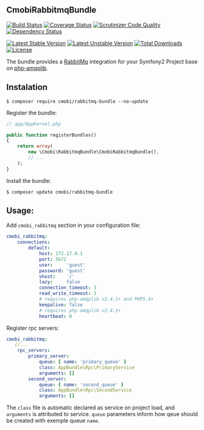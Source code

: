 ## CmobiRabbitmqBundle ##

[![Build Status](https://travis-ci.org/contamobi/CmobiRabbitmqBundle.svg?branch=master)](http://travis-ci.org/contamobi/CmobiRabbitmqBundle)
[![Coverage Status](https://coveralls.io/repos/contamobi/CmobiRabbitmqBundle/badge.png?branch=master)](https://coveralls.io/r/contamobi/CmobiRabbitmqBundle?branch=master)
[![Scrutinizer Code Quality](https://scrutinizer-ci.com/g/contamobi/CmobiRabbitmqBundle/badges/quality-score.png?b=master)](https://scrutinizer-ci.com/g/contamobi/CmobiRabbitmqBundle/?branch=master)
[![Dependency Status](https://www.versioneye.com/user/projects/56d0b268157a690037bbb6e8/badge.svg?style=flat)](https://www.versioneye.com/user/projects/56d0b268157a690037bbb6e8)

[![Latest Stable Version](https://poser.pugx.org/cmobi/rabbitmq-bundle/v/stable)](https://packagist.org/packages/cmobi/rabbitmq-bundle)
[![Latest Unstable Version](https://poser.pugx.org/cmobi/rabbitmq-bundle/v/unstable)](https://packagist.org/packages/cmobi/rabbitmq-bundle)
[![Total Downloads](https://poser.pugx.org/cmobi/rabbitmq-bundle/downloads)](https://packagist.org/packages/cmobi/rabbitmq-bundle)
[![License](https://poser.pugx.org/cmobi/rabbitmq-bundle/license)](https://packagist.org/packages/cmobi/rabbitmq-bundle)

The bundle provides a [RabbitMq](http://rabbitmq.com/) integration for your Symfony2 Project base on [php-amqplib](https://github.com/php-amqplib/php-amqplib).

## Instalation ##

```
$ composer require cmobi/rabbitmq-bundle --no-update
```

Register the bundle:

``` php
// app/AppKernel.php

public function registerBundles()
{
    return array(
        new \Cmobi\RabbitmqBundle\CmobiRabbitmqBundle(),
        // ...
    );
}
```

Install the bundle:

```
$ composer update cmobi/rabbitmq-bundle
```

## Usage: ##

Add `cmobi_rabbitmq` section in your configuration file:

```yaml
cmobi_rabbitmq:
    connections:
        default:
            host: 172.17.0.1
            port: 5672
            user:     'guest'
            password: 'guest'
            vhost:    '/'
            lazy:     false
            connection_timeout: 3
            read_write_timeout: 3
            # requires php-amqplib v2.4.1+ and PHP5.4+
            keepalive: false
            # requires php-amqplib v2.4.1+
            heartbeat: 0
```

Register rpc servers:

```yaml
cmobi_rabbitmq:
   //...
    rpc_servers:
        primary_server:
            queue: { name: 'primary_queue' }
            class: AppBundle\Rpc\PrimaryService
            arguments: []
        second_server:
            queue: { name: 'second_queue' }
            class: AppBundle\Rpc\SecondService
            arguments: []
```

The `class` file is automatic declared as service on project load, and `arguments` is attributed to service. `queue` parameters inform how qeue should be created with exemple queue `name`.


